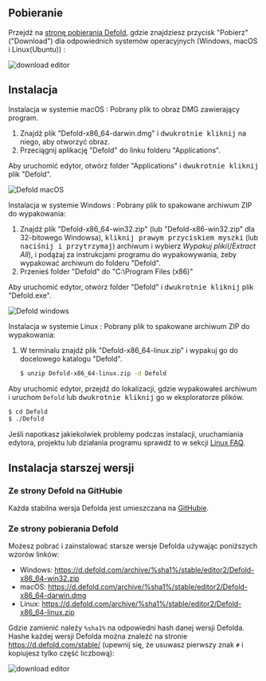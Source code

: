 ## Pobieranie

Przejdź na [stronę pobierania Defold](https://defold.com/download/), gdzie znajdziesz przycisk "Pobierz" ("Download") dla odpowiednich systemów operacyjnych (Windows, macOS i Linux(Ubuntu)) :

![download editor](../shared/images/editor_download.png)

## Instalacja

Instalacja w systemie macOS
: Pobrany plik to obraz DMG zawierający program.

  1. Znajdź plik "Defold-x86_64-darwin.dmg" i <kbd>dwukrotnie kliknij</kbd> na niego, aby otworzyć obraz.
  2. Przeciągnij aplikację "Defold" do linku folderu "Applications".

  Aby uruchomić edytor, otwórz folder "Applications" i <kbd>dwukrotnie kliknij</kbd> plik "Defold".

  ![Defold macOS](../shared/images/macos_content.png)

Instalacja w systemie Windows
: Pobrany plik to spakowane archiwum ZIP do wypakowania:

  1. Znajdź plik "Defold-x86_64-win32.zip" (lub "Defold-x86-win32.zip" dla 32-bitowego Windowsa), <kbd>kliknij prawym przyciskiem myszki</kbd> (lub <kbd>naciśnij i przytrzymaj</kbd>) archiwum i wybierz *Wypakuj pliki*(/*Extract All*), i podążaj za instrukcjami programu do wypakowywania, żeby wypakować archiwum do folderu "Defold".
  2. Przenieś folder "Defold" do "C:\Program Files (x86)\"

  Aby uruchomić edytor, otwórz folder "Defold" i <kbd>dwukrotnie kliknij</kbd> plik "Defold.exe".

  ![Defold windows](../shared/images/windows_content.png)

Instalacja w systemie Linux
: Pobrany plik to spakowane archiwum ZIP do wypakowania:

  1. W terminalu znajdź plik "Defold-x86_64-linux.zip" i wypakuj go do docelowego katalogu "Defold".

     ```bash
     $ unzip Defold-x86_64-linux.zip -d Defold
     ```

  Aby uruchomić edytor, przejdź do lokalizacji, gdzie wypakowałeś archiwum i uruchom `Defold` lub <kbd>dwukrotnie kliknij</kbd> go w eksploratorze plików.

  ```bash
  $ cd Defold
  $ ./Defold
  ```

  Jeśli napotkasz jakiekolwiek problemy podczas instalacji, uruchamiania edytora, projektu lub działania programu sprawdź to w sekcji [Linux FAQ](/faq/faq#linux-issues).

## Instalacja starszej wersji

### Ze strony Defold na GitHubie

Każda stabilna wersja Defolda jest umieszczana na [GitHubie](https://github.com/defold/defold/releases).

### Ze strony pobierania Defold

Możesz pobrać i zainstalować starsze wersje Defolda używając poniższych wzorów linków:

* Windows: https://d.defold.com/archive/%sha1%/stable/editor2/Defold-x86_64-win32.zip
* macOS: https://d.defold.com/archive/%sha1%/stable/editor2/Defold-x86_64-darwin.dmg
* Linux: https://d.defold.com/archive/%sha1%/stable/editor2/Defold-x86_64-linux.zip

Gdzie zamienić należy `%sha1%` na odpowiedni hash danej wersji Defolda. Hashe każdej wersji Defolda można znaleźć na stronie https://d.defold.com/stable/ (upewnij się, że usuwasz pierwszy znak `#` i kopiujesz tylko część liczbową):

![download editor](../shared/images/old_version_sha1.png)
